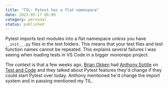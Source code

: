 ```yaml
---
title: "TIL: Pytest has a flat namespace"
date: 2023-05-17 06:09
category: personal
status: published
---
```


Pytest imports test modules into a flat namespace _unless_ you have `__init__.py` files in the test folders. This means that your test files and test function names cannot be repeated. This explains several failures I was seeing when loading tests in VS Code in a bigger monorepo project.

The context is that a few weeks ago, [Brian Okken](https://fosstodon.org/@brianokken) had [Anthony Sotille](https://twitter.com/codewithanthony) on [Test and Code](https://testandcode.com/195) and they talked about Pytest features they'd change if they could start Pytest over today. Anthony mentioned he'd change the import system and in passing mentioned my TIL.
